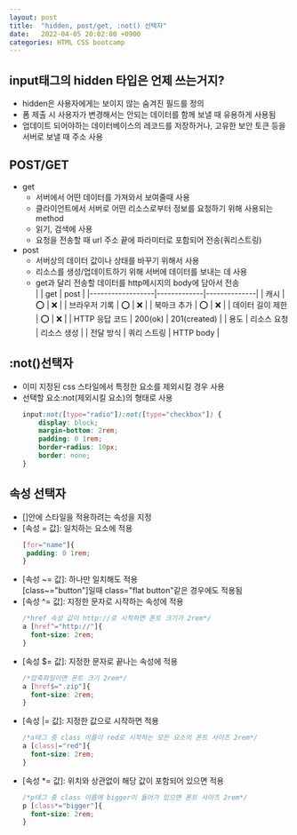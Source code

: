 ```yaml
---
layout: post
title:  "hidden, post/get, :not() 선택자"
date:   2022-04-05 20:02:00 +0900
categories: HTML CSS bootcamp
---
```


## input태그의 hidden 타입은 언제 쓰는거지?
- hidden은 사용자에게는 보이지 않는 숨겨진 필드를 정의
- 폼 제출 시 사용자가 변경해서는 안되는 데이터를 함께 보낼 때 유용하게 사용됨
- 업데이트 되어야하는 데이터베이스의 레코드를 저장하거나, 고유한 보안 토큰 등을 서버로 보낼 때 주소 사용

## POST/GET
- get
  - 서버에서 어떤 데이터를 가져와서 보여줄때 사용
  - 클라이언트에서 서버로 어떤 리소스로부터 정보를 요청하기 위해 사용되는 method
  - 읽기, 검색에 사용
  - 요청을 전송할 때 url 주소 끝에 파라미터로 포함되어 전송(쿼리스트링)
- post
  - 서버상의 데이터 값이나 상태를 바꾸기 위해서 사용
  - 리소스를 생성/업데이트하기 위해 서버에 데이터를 보내는 데 사용
  - get과 달리 전송할 데이터를 http메시지의 body에 담아서 전송  
|                  | get         | post         |
|------------------|-------------|--------------|
| 캐시             | ⭕           | ❌            |
| 브라우저 기록    | ⭕           | ❌            |
| 북마크 추가      | ⭕           | ❌            |
| 데이터 길이 제한 | ⭕           | ❌            |
| HTTP 응답 코드   | 200(ok)     | 201(created) |
| 용도             | 리소스 요청 | 리소스 생성  |
| 전달 방식        | 쿼리 스트링 | HTTP body    |

## :not()선택자
- 이미 지정된 css 스타일에서 특정한 요소를 제외시킬 경우 사용
- 선택할 요소:not(제외시킬 요소)의 형태로 사용
  ```css
  input:not([type="radio"]):not([type="checkbox"]) {
      display: block;
      margin-bottom: 2rem;
      padding: 0 1rem;
      border-radius: 10px;
      border: none;
  }
  ```

## 속성 선택자
- []안에 스타일을 적용하려는 속성을 지정
- [속성 = 값]: 일치하는 요소에 적용
   ```css
  [for="name"]{
    padding: 0 1rem;
  }
  ```
- [속성 ~= 값]: 하나만 일치해도 적용  
  [class~="button"]일때 class="flat button"같은 경우에도 적용됨
- [속성 ^= 값]: 지정한 문자로 시작하는 속성에 적용
  ```css
  /*href 속성 값이 http://로 시작하면 폰트 크기가 2rem*/
  a [href^="http://"]{
    font-size: 2rem;
  }
  ```
- [속성 $= 값]: 지정한 문자로 끝나는 속성에 적용
  ```css
  /*압축파일이면 폰트 크기 2rem*/
  a [href$=".zip"]{
    font-size: 2rem;
  }
  ```
- [속성 |= 값]: 지정한 값으로 시작하면 적용
  ```css
  /*a태그 중 class 이름이 red로 시작하는 모든 요소의 폰트 사이즈 2rem*/
  a [class|="red"]{
    font-size: 2rem;
  }
  ```
- [속성 *= 값]: 위치와 상관없이 해당 값이 포함되어 있으면 적용
  ```css
  /*p태그 중 class 이름에 bigger이 들어가 있으면 폰트 사이즈 2rem*/
  p [class*="bigger"]{
    font-size: 2rem;
  }
  ```